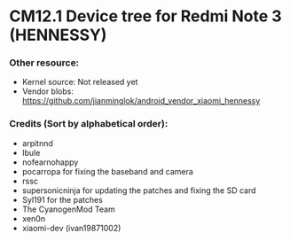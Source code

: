 # CM12.1 Device tree for Redmi Note 3 (HENNESSY)

### Other resource:
  - Kernel source: Not released yet
  - Vendor blobs: https://github.com/jianminglok/android_vendor_xiaomi_hennessy

### Credits (Sort by alphabetical order):
  - arpitnnd
  - lbule
  - nofearnohappy
  - pocarropa for fixing the baseband and camera
  - rssc
  - supersonicninja for updating the patches and fixing the SD card
  - Syl191 for the patches 
  - The CyanogenMod Team
  - xen0n
  - xiaomi-dev (ivan19871002)
